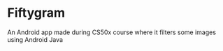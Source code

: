 # Fiftygram

An Android app made during CS50x course where it filters some images using Android Java
